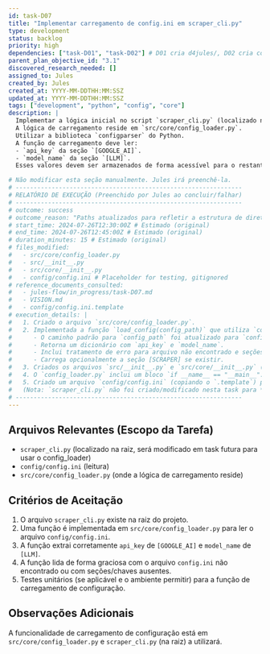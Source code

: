 ```yaml
---
id: task-D07
title: "Implementar carregamento de config.ini em scraper_cli.py"
type: development
status: backlog
priority: high
dependencies: ["task-D01", "task-D02"] # D01 cria d4jules/, D02 cria config.ini
parent_plan_objective_id: "3.1"
discovered_research_needed: []
assigned_to: Jules
created_by: Jules
created_at: YYYY-MM-DDTHH:MM:SSZ
updated_at: YYYY-MM-DDTHH:MM:SSZ
tags: ["development", "python", "config", "core"]
description: |
  Implementar a lógica inicial no script `scraper_cli.py` (localizado na raiz) para carregar as configurações do arquivo `config/config.ini`.
  A lógica de carregamento reside em `src/core/config_loader.py`.
  Utilizar a biblioteca `configparser` do Python.
  A função de carregamento deve ler:
  - `api_key` da seção `[GOOGLE_AI]`.
  - `model_name` da seção `[LLM]`.
  Esses valores devem ser armazenados de forma acessível para o restante da aplicação.

# Não modificar esta seção manualmente. Jules irá preenchê-la.
# ---------------------------------------------------------------
# RELATÓRIO DE EXECUÇÃO (Preenchido por Jules ao concluir/falhar)
# ---------------------------------------------------------------
# outcome: success
# outcome_reason: "Paths atualizados para refletir a estrutura de diretório refatorada (scraper_cli.py na raiz, config_loader.py em src/core/, config.ini em config/)."
# start_time: 2024-07-26T12:30:00Z # Estimado (original)
# end_time: 2024-07-26T12:45:00Z # Estimado (original)
# duration_minutes: 15 # Estimado (original)
# files_modified:
#   - src/core/config_loader.py
#   - src/__init__.py
#   - src/core/__init__.py
#   - config/config.ini # Placeholder for testing, gitignored
# reference_documents_consulted:
#   - jules-flow/in_progress/task-D07.md
#   - VISION.md
#   - config/config.ini.template
# execution_details: |
#   1. Criado o arquivo `src/core/config_loader.py`.
#   2. Implementada a função `load_config(config_path)` que utiliza `configparser` para ler o arquivo .ini.
#      - O caminho padrão para `config_path` foi atualizado para `config/config.ini`.
#      - Retorna um dicionário com `api_key` e `model_name`.
#      - Inclui tratamento de erro para arquivo não encontrado e seções/chaves ausentes, levantando `ConfigError`.
#      - Carrega opcionalmente a seção [SCRAPER] se existir.
#   3. Criados os arquivos `src/__init__.py` e `src/core/__init__.py` (este último exportando `load_config` e `ConfigError`) para tornar o módulo e a função importáveis.
#   4. O `config_loader.py` inclui um bloco `if __name__ == "__main__":` para testes básicos e demonstração.
#   5. Criado um arquivo `config/config.ini` (copiando o `.template`) para facilitar os testes locais do `config_loader.py`. Este arquivo `config.ini` é ignorado pelo git.
#   (Nota: `scraper_cli.py` não foi criado/modificado nesta task para *usar* o config_loader, apenas o config_loader foi preparado. scraper_cli.py já existia e foi movido para a raiz.)
# ---------------------------------------------------------------
---
```


## Arquivos Relevantes (Escopo da Tarefa)
* `scraper_cli.py` (localizado na raiz, será modificado em task futura para usar o config_loader)
* `config/config.ini` (leitura)
* `src/core/config_loader.py` (onde a lógica de carregamento reside)

## Critérios de Aceitação
1.  O arquivo `scraper_cli.py` existe na raiz do projeto.
2.  Uma função é implementada em `src/core/config_loader.py` para ler o arquivo `config/config.ini`.
3.  A função extrai corretamente `api_key` de `[GOOGLE_AI]` e `model_name` de `[LLM]`.
4.  A função lida de forma graciosa com o arquivo `config.ini` não encontrado ou com seções/chaves ausentes.
5.  Testes unitários (se aplicável e o ambiente permitir) para a função de carregamento de configuração.

## Observações Adicionais
A funcionalidade de carregamento de configuração está em `src/core/config_loader.py` e `scraper_cli.py` (na raiz) a utilizará.
```

